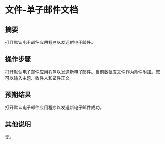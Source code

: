 # 文件-单子邮件文档

## 摘要

打开默认电子邮件应用程序以发送新电子邮件。

## 操作步骤

打开默认电子邮件应用程序以发送新电子邮件。当前数据库文件作为附件附加。您可以输入主题、收件人和邮件正文。

## 预期结果

打开默认电子邮件应用程序以发送新电子邮件成功。

## 其他说明

无。
